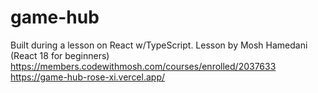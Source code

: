 # game-hub
Built during a lesson on React w/TypeScript. Lesson by Mosh Hamedani (React 18 for beginners)
https://members.codewithmosh.com/courses/enrolled/2037633
https://game-hub-rose-xi.vercel.app/
